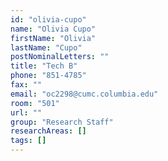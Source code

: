 ```yaml
---
id: "olivia-cupo"
name: "Olivia Cupo"
firstName: "Olivia"
lastName: "Cupo"
postNominalLetters: ""
title: "Tech B"
phone: "851-4785"
fax: ""
email: "oc2298@cumc.columbia.edu"
room: "501"
url: ""
group: "Research Staff"
researchAreas: []
tags: []
---
```


